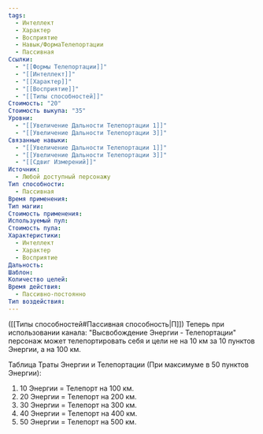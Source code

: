 ```yaml
---
tags:
  - Интеллект
  - Характер
  - Восприятие
  - Навык/ФормаТелепортации
  - Пассивная
Ссылки:
  - "[[Формы Телепортации]]"
  - "[[Интеллект]]"
  - "[[Характер]]"
  - "[[Восприятие]]"
  - "[[Типы способностей]]"
Стоимость: "20"
Стоимость выкупа: "35"
Уровни:
  - "[[Увеличение Дальности Телепортации 1]]"
  - "[[Увеличение Дальности Телепортации 3]]"
Связанные навыки:
  - "[[Увеличение Дальности Телепортации 1]]"
  - "[[Увеличение Дальности Телепортации 3]]"
  - "[[Сдвиг Измерений]]"
Источник:
  - Любой доступный персонажу
Тип способности:
  - Пассивная
Время применения: 
Тип магии: 
Стоимость применения: 
Используемый пул: 
Стоимость пула: 
Характеристики:
  - Интеллект
  - Характер
  - Восприятие
Дальность: 
Шаблон: 
Количество целей: 
Время действия:
  - Пассивно-постоянно
Тип воздействия:
---
```

([[Типы способностей#Пассивная способность|П]]) Теперь при использовании канала: "Высвобождение Энергии - Телепортации" персонаж может телепортировать себя и цели не на 10 км за 10 пунктов Энергии, а на 100 км. 

Таблица Траты Энергии и Телепортации
(При максимуме в 50 пунктов Энергии):

1. 10 Энергии = Телепорт на 100 км.
2. 20 Энергии = Телепорт на 200 км.
3. 30 Энергии = Телепорт на 300 км.
4. 40 Энергии = Телепорт на 400 км. 
5. 50 Энергии = Телепорт на 500 км.
